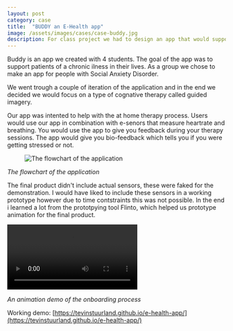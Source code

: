 ```yaml
---
layout: post
category: case
title:  "BUDDY an E-Health app"
image: /assets/images/cases/case-buddy.jpg
description: For class project we had to design an app that would support patients with a chronic ilness, we decided on Social Anxiety discorders.
---
```


Buddy is an app we created with 4 students. The goal of the app was to support patients of a chronic ilness in their lives. As a group we chose to make an app for people with Social Anxiety Disorder. 

We went trough a couple of iteration of the application and in the end we decided we would focus on a type of cognative therapy called guided imagery.

Our app was intented to help with the at home therapy process. Users would use our app in combination with e-senors that measure heartrate and breathing. You would use the app to give you feedback during your therapy sessions. The app would give you bio-feedback which tells you if you were getting stressed or not.

<figure>
    <img src="{{ site.baseurl | prepend: site.url }}/assets/images/buddy/FLOWCHART.png" alt="The flowchart of the application">
</figure>

*The flowchart of the application*

The final product didn't include actual sensors, these were faked for the demonstration. I would have liked to include these sensors in a working prototype however due to time contstraints this was not possible. In the end i learned a lot from the prototpying tool Flinto, which helped us prototype animation for the final product.


<video autoplay="true" loop="true">
    <source src="{{ site.baseurl | prepend: site.url }}/assets/images/buddy/buddy.mp4" type="video/mp4">
</video>

*An animation demo of the onboarding process*


Working demo: [https://tevinstuurland.github.io/e-health-app/](https://tevinstuurland.github.io/e-health-app/)
